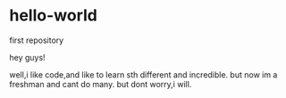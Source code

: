 # hello-world
first repository


hey guys!

well,i like code,and like to learn sth different and incredible.
but now im a freshman and cant do many.
but dont worry,i will.
